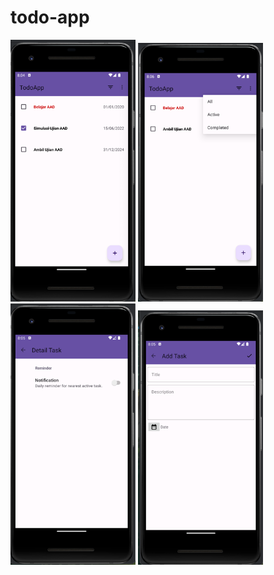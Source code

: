 # todo-app

<img src="https://github.com/kareem96/todo-app/blob/master/screenshots/home.png" width="200"/>   <img src="https://github.com/kareem96/todo-app/blob/master/screenshots/img.png" width="200"/>   <img src="https://github.com/kareem96/todo-app/blob/master/screenshots/settings.png" width="200"/>   <img src="https://github.com/kareem96/todo-app/blob/master/screenshots/addTask.png" width="200"/>
